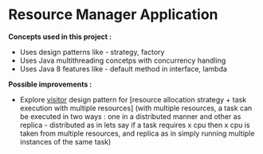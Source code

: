 # Resource Manager Application

**Concepts used in this project :**

- Uses design patterns like - strategy, factory
- Uses Java multithreading concetps with concurrency handling
- Uses Java 8 features like - default method in interface, lambda

**Possible improvements :**
- Explore [visitor](https://refactoring.guru/design-patterns/visitor) design pattern for [resource allocation strategy + task execution with multiple resources] (with multiple resources, a task can be executed in two ways : one in a distributed manner and other as replica - distributed as in lets say if a task requires x cpu then x cpu is taken from multiple resources, and replica as in simply running multiple instances of the same task) 
